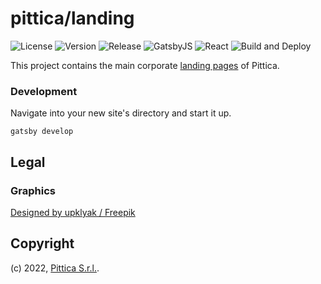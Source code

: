 # pittica/landing

![License](https://img.shields.io/github/license/pittica/landing)
![Version](https://img.shields.io/github/package-json/v/pittica/landing)
![Release](https://img.shields.io/github/v/release/pittica/landing)
![GatsbyJS](https://img.shields.io/github/package-json/dependency-version/pittica/landing/gatsby)
![React](https://img.shields.io/github/package-json/dependency-version/pittica/landing/react)
![Build and Deploy](https://github.com/pittica/landing/workflows/Build%20and%20Deploy/badge.svg)

This project contains the main corporate [landing pages](https://landing.pittica.com/) of Pittica.

### Development

Navigate into your new site's directory and start it up.

```shell
gatsby develop
```

## Legal

### Graphics

[Designed by upklyak / Freepik](http://www.freepik.com)

## Copyright

(c) 2022, [Pittica S.r.l.](https://pittica.com).
